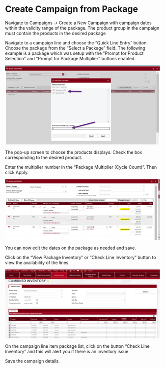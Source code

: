 # Create Campaign from Package

Navigate to Campaigns -> Create a New Campaign with campaign dates within the validity range of the package. The product group in the campaign must contain the products in the desired package

Navigate to a campaign line and choose the “Quick Line Entry” button. Choose the package from the “Select a Package” field. The following example is a package which was setup with the "Prompt for Product Selection" and "Prompt for Package Multiplier" buttons enabled.

![](<../../../../.gitbook/assets/7 (24).png>)

The pop-up screen to choose the products displays. Check the box corresponding to the desired product.

Enter the multiplier number in the “Package Multiplier (Cycle Count)”. Then click Apply.

![](<../../../../.gitbook/assets/8 (8).png>)

You can now edit the dates on the package as needed and save.

Click on the “View Package Inventory” or “Check Line Inventory” button to view the availability of the lines.

![](<../../../../.gitbook/assets/9 (30).png>)

On the campaign line item package list, click on the button “Check Line Inventory” and this will alert you if there is an inventory issue.

Save the campaign details.
